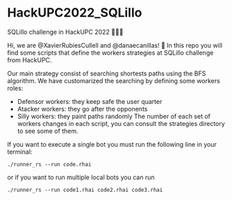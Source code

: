 # HackUPC2022_SQLillo
SQLillo challenge in HackUPC 2022 👩🏻‍💻

Hi, we are @XavierRubiesCullell and @danaecanillas! 👋
In this repo you will find some scripts that define the workers strategies at SQLillo challenge from HackUPC.

Our main strategy consist of searching shortests paths using the BFS algorithm. We have customarized the searching by defining some workers roles:
- Defensor workers: they keep safe the user quarter
- Atacker workers: they go after the opponents
- Silly workers: they paint paths randomly
The number of each set of workers changes in each script, you can consult the strategies directory to see some of them.

If you want to execute a single bot you must run the following line in your terminal:
```console
./runner_rs --run code.rhai
```
or if you want to run multiple local bots you can run
```console
./runner_rs --run code1.rhai code2.rhai code3.rhai
```
